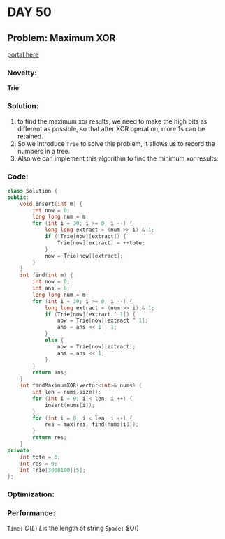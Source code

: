 # DAY 50
## Problem: Maximum XOR

[portal here](https://leetcode.cn/problems/maximum-xor-of-two-numbers-in-an-array/)

### Novelty:

**Trie**

###  Solution:

1. to find the maximum xor results, we need to make the high bits as different as possible, so that after XOR operation, more 1s can be retained.
2. So we introduce `Trie` to solve this problem, it allows us to record the numbers in a tree.
3. Also we can implement this algorithm to find the minimum xor results.

### Code:
```c++
class Solution {
public:
    void insert(int m) {
        int now = 0;
        long long num = m;
        for (int i = 30; i >= 0; i --) {
            long long extract = (num >> i) & 1;
            if (!Trie[now][extract]) {
                Trie[now][extract] = ++tote;
            }
            now = Trie[now][extract];
        }
    }
    int find(int m) {
        int now = 0;
        int ans = 0;
        long long num = m;
        for (int i = 30; i >= 0; i --) {
            long long extract = (num >> i) & 1;
            if (Trie[now][extract ^ 1]) {
                now = Trie[now][extract ^ 1];
                ans = ans << 1 | 1;
            }
            else {
                now = Trie[now][extract];
                ans = ans << 1;
            }
        }
        return ans;
    }
    int findMaximumXOR(vector<int>& nums) {
        int len = nums.size();
        for (int i = 0; i < len; i ++) {
            insert(nums[i]);
        }
        for (int i = 0; i < len; i ++) {
            res = max(res, find(nums[i]));
        }
        return res;
    }
private:
    int tote = 0;
    int res = 0;
    int Trie[3000100][5];
};
```

### Optimization:

### Performance:

`Time:` $O(L)$ $L$is the length of string
`Space:` $O()